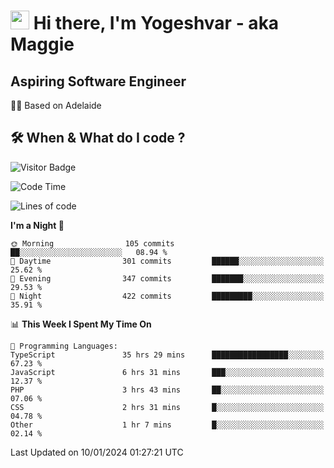 <h1><img src="https://emojis.slackmojis.com/emojis/images/1531849430/4246/blob-sunglasses.gif?1531849430" width="30"/> Hi there, I'm Yogeshvar - aka Maggie</h1>

## Aspiring Software Engineer
🏂🏻  Based on Adelaide 

## 🛠 When & What do I code ?  

![Visitor Badge](https://visitor-badge.feriirawann.repl.co?username=yogeshvar&repo=yogeshvar&label=Visitors&style=plastic&color=%23457BFF&contentType=svg)

<!--START_SECTION:waka-->
![Code Time](http://img.shields.io/badge/Code%20Time-2%2C546%20hrs%2054%20mins-blue)

![Lines of code](https://img.shields.io/badge/From%20Hello%20World%20I%27ve%20Written-4.0%20million%20lines%20of%20code-blue)

**I'm a Night 🦉** 

```text
🌞 Morning                105 commits         ██░░░░░░░░░░░░░░░░░░░░░░░   08.94 % 
🌆 Daytime                301 commits         ██████░░░░░░░░░░░░░░░░░░░   25.62 % 
🌃 Evening                347 commits         ███████░░░░░░░░░░░░░░░░░░   29.53 % 
🌙 Night                  422 commits         █████████░░░░░░░░░░░░░░░░   35.91 % 
```


📊 **This Week I Spent My Time On** 

```text
💬 Programming Languages: 
TypeScript               35 hrs 29 mins      █████████████████░░░░░░░░   67.23 % 
JavaScript               6 hrs 31 mins       ███░░░░░░░░░░░░░░░░░░░░░░   12.37 % 
PHP                      3 hrs 43 mins       ██░░░░░░░░░░░░░░░░░░░░░░░   07.06 % 
CSS                      2 hrs 31 mins       █░░░░░░░░░░░░░░░░░░░░░░░░   04.78 % 
Other                    1 hr 7 mins         █░░░░░░░░░░░░░░░░░░░░░░░░   02.14 % 
```


 Last Updated on 10/01/2024 01:27:21 UTC
<!--END_SECTION:waka-->
